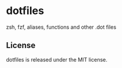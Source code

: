 # dotfiles
zsh, fzf, aliases, functions and other .dot files


## License

dotfiles is released under the MIT license.

